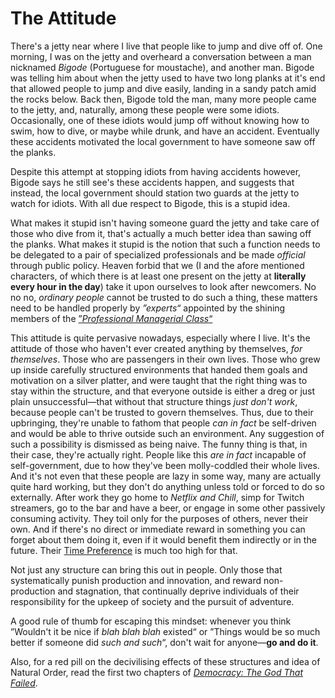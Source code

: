 # The Attitude

There's a jetty near where I live that people like to jump and dive off of.
One morning, I  was on the jetty and overheard a conversation between a man
nicknamed _Bigode_ (Portuguese for moustache), and another man. Bigode was
telling him about when the jetty used to have two long planks at it's end that
allowed people to jump and dive easily, landing in a sandy patch amid the rocks
below. Back then, Bigode told the man, many more people came to the
jetty, and, naturally, among these people were some idiots. Occasionally, one
of these idiots would jump off without knowing how to swim, how to dive, or
maybe while drunk, and have an accident. Eventually these accidents motivated
the local government to have someone saw off the planks.

Despite this attempt at stopping idiots from having accidents however, Bigode
says he still see's these accidents happen, and suggests that instead, the
local government should station two guards at the jetty to watch for idiots.
With all due respect to Bigode, this is a stupid idea.

What makes it stupid isn't having someone guard the jetty and take care of
those who dive from it, that's actually a much better idea than sawing off the
planks. What makes it stupid is the notion that such a function needs to be
delegated to a pair of specialized professionals and be made _official_ through
public policy. Heaven forbid that we (I and the afore mentioned characters, of
which there is at least one present on the jetty at **literally every hour in
the day**) take it upon ourselves to look after newcomers. No no no, _ordinary
people_ cannot be trusted to do such a thing, these matters need to be handled
properly by _&rdquo;experts&ldquo;_ appointed by the shining members of the
[&rdquo;_Professional Managerial Class_&ldquo;](https://geohot.github.io/blog/jekyll/update/2021/09/28/class-warfare.html)

This attitude is quite pervasive nowadays, especially where I live. It's the
attitude of those who haven't ever created anything by themselves, _for
themselves_. Those who are passengers in their own lives. Those who grew up
inside carefully structured environments that handed them goals and motivation
on a silver platter, and were taught that the right thing was to stay within
the structure, and that everyone outside is either a dreg or just plain
unsuccessful&#8212;that without that structure things _just don't work_,
because people can't be trusted to govern themselves. Thus, due to their
upbringing, they're unable to fathom that people _can in fact_ be self-driven
and would be able to thrive outside such an environment. Any suggestion of such
a possibility is dismissed as being naive. The funny thing is that, in their
case, they're actually right. People like this _are in fact_ incapable of
self-government, due to how they've been molly-coddled their whole lives. And
it's not even that these people are lazy in some way, many are actually quite
hard working, but they don't do anything unless told or forced to do so
externally. After work they go home to _Netflix and Chill_, simp for Twitch
streamers, go to the bar and have a beer, or engage in some other passively
consuming activity. They toil only for the purposes of others, never their own.
And if there's no direct or immediate reward in something you can forget about
them doing it, even if it would benefit them indirectly or in the future.
Their [Time Preference](https://en.wikipedia.org/wiki/Time_preference) is much
too high for that.

Not just any structure can bring this out in people. Only those that
systematically punish production and innovation, and reward non-production and
stagnation, that continually deprive individuals of their responsibility for
the upkeep of society and the pursuit of adventure.

A good rule of thumb for escaping this mindset: whenever you think
&rdquo;Wouldn't it be nice if _blah blah blah_ existed&ldquo; or &rdquo;Things
would be so much better if someone did _such and such_&ldquo;, don't wait for
anyone&#8212;**go and do it**.

Also, for a red pill on the decivilising effects of these structures and idea
of Natural Order, read the first two chapters of
[_Democracy: The God That Failed_](https://archive.org/details/HoppeDemocracyTheGodThatFailed).
